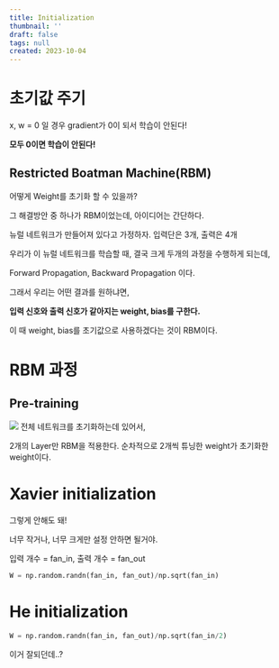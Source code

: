 ```yaml
---
title: Initialization
thumbnail: ''
draft: false
tags: null
created: 2023-10-04
---
```


# 초기값 주기

x, w = 0 일 경우 gradient가 0이 되서 학습이 안된다!

**모두 0이면 학습이 안된다!**

## Restricted Boatman Machine(RBM)

어떻게 Weight를 초기화 할 수 있을까?

그 해결방안 중 하나가 RBM이었는데, 아이디어는 간단하다.

뉴럴 네트워크가 만들어져 있다고 가정하자. 입력단은 3개, 출력은 4개

우리가 이 뉴럴 네트워크를 학습할 때, 결국 크게 두개의 과정을 수행하게 되는데,

Forward Propagation, Backward Propagation 이다.

그래서 우리는 어떤 결과를 원하냐면,

**입력 신호와 출력 신호가 같아지는 weight, bias를 구한다.**

이 때 weight, bias를 초기값으로 사용하겠다는 것이 RBM이다.

# RBM 과정

## Pre-training

![](_2019-07-21__1.23.14.png)
전체 네트워크를 초기화하는데 있어서,

2개의 Layer만 RBM을 적용한다. 순차적으로 2개씩 튜닝한 weight가 초기화한 weight이다.

# Xavier initialization

그렇게 안해도 돼!

너무 작거나, 너무 크게만 설정 안하면 될거야.

입력 개수 = fan_in, 출력 개수 = fan_out

````python
W = np.random.randn(fan_in, fan_out)/np.sqrt(fan_in)
````

# He initialization

````python
W = np.random.randn(fan_in, fan_out)/np.sqrt(fan_in/2)
````

이거 잘되던데..?
